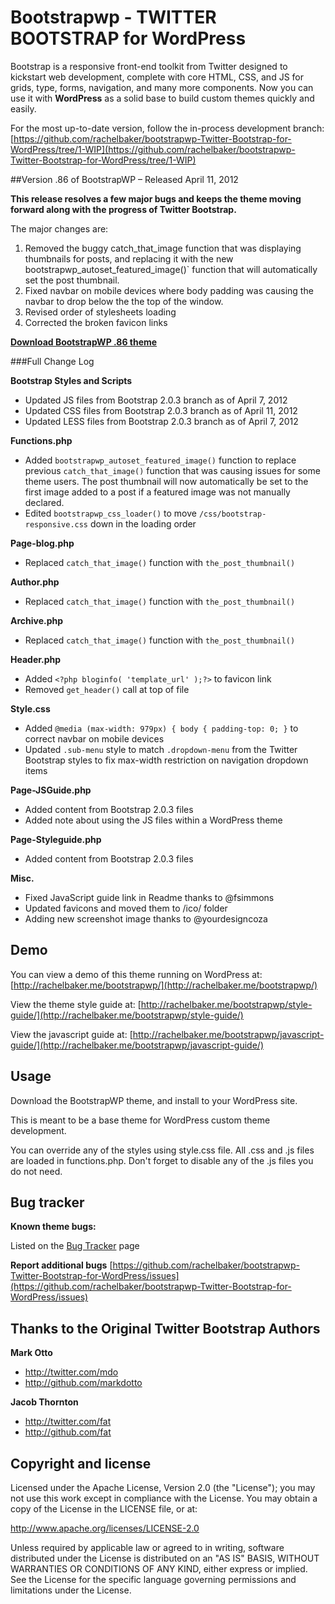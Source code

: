 Bootstrapwp - TWITTER BOOTSTRAP for WordPress
=================

Bootstrap is a responsive front-end toolkit from Twitter designed to kickstart web development, complete with core HTML, CSS, and JS for grids, type, forms, navigation, and many more components. Now you can use it with **WordPress** as a solid base to build custom themes quickly and easily.

For the most up-to-date version, follow the in-process development branch: [https://github.com/rachelbaker/bootstrapwp-Twitter-Bootstrap-for-WordPress/tree/1-WIP](https://github.com/rachelbaker/bootstrapwp-Twitter-Bootstrap-for-WordPress/tree/1-WIP)

##Version .86 of BootstrapWP – Released April 11, 2012

**This release resolves a few major bugs and keeps the theme moving forward along with the progress of Twitter Bootstrap.**

The major changes are:

1. Removed the buggy catch_that_image function that was displaying thumbnails for posts, and replacing it with the new bootstrapwp_autoset_featured_image()` function that will automatically set the post thumbnail.
2. Fixed navbar on mobile devices where body padding was causing the navbar to drop below the the top of the window.
3. Revised order of stylesheets loading
4. Corrected the broken favicon links

**[Download BootstrapWP .86 theme](https://github.com/downloads/rachelbaker/bootstrapwp-Twitter-Bootstrap-for-WordPress/bootstrapwp.zip)**


###Full Change Log


__Bootstrap Styles and Scripts__

*	Updated JS files from Bootstrap 2.0.3 branch as of April 7, 2012
*	Updated CSS files from Bootstrap 2.0.3 branch as of April 11, 2012
*	Updated LESS files from Bootstrap 2.0.3 branch as of April 7, 2012

__Functions.php__

*    Added `bootstrapwp_autoset_featured_image()` function to replace previous `catch_that_image()` function that was causing issues for some theme users.  The post thumbnail will now automatically be set to the first image added to a post if a featured image was not manually declared.
*	Edited `bootstrapwp_css_loader()` to move `/css/bootstrap-responsive.css` down in the loading order

__Page-blog.php__

*    Replaced `catch_that_image()` function with `the_post_thumbnail()`

__Author.php__

*    Replaced `catch_that_image()` function with `the_post_thumbnail()`

__Archive.php__

*    Replaced `catch_that_image()` function with `the_post_thumbnail()`

__Header.php__

*	Added `<?php bloginfo( 'template_url' );?>` to favicon link
*	Removed `get_header()` call at top of file

__Style.css__

*	Added `@media (max-width: 979px) { body { padding-top: 0; }` to correct navbar on mobile devices
*	Updated `.sub-menu` style to match `.dropdown-menu` from the Twitter Bootstrap styles to fix max-width restriction on navigation dropdown items

__Page-JSGuide.php__

*	Added content from Bootstrap 2.0.3 files
*	Added note about using the JS files within a WordPress theme

__Page-Styleguide.php__

*	Added content from Bootstrap 2.0.3 files

__Misc.__

*	Fixed JavaScript guide link in Readme thanks to @fsimmons
*	Updated favicons and moved them to /ico/ folder
*	Adding new screenshot image thanks to @yourdesigncoza



Demo
----
You can view a demo of this theme running on WordPress at:  [http://rachelbaker.me/bootstrapwp/](http://rachelbaker.me/bootstrapwp/)

View the theme style guide at: [http://rachelbaker.me/bootstrapwp/style-guide/](http://rachelbaker.me/bootstrapwp/style-guide/)

View the javascript guide at: [http://rachelbaker.me/bootstrapwp/javascript-guide/](http://rachelbaker.me/bootstrapwp/javascript-guide/)




Usage
-----

Download the BootstrapWP theme, and install to your WordPress site.

This is meant to be a base theme for WordPress custom theme development.

You can override any of the styles using style.css file.  All .css and .js files are loaded in functions.php.  Don't forget to disable any of the .js files you do not need.




Bug tracker
-----------
**Known theme bugs:**

Listed on the [Bug Tracker](http://rachelbaker.me/bootstrapwp/bug-tracker/) page

**Report additional bugs** [https://github.com/rachelbaker/bootstrapwp-Twitter-Bootstrap-for-WordPress/issues](https://github.com/rachelbaker/bootstrapwp-Twitter-Bootstrap-for-WordPress/issues)




Thanks to the Original Twitter Bootstrap Authors
-----------------------

**Mark Otto**

+ http://twitter.com/mdo
+ http://github.com/markdotto

**Jacob Thornton**

+ http://twitter.com/fat
+ http://github.com/fat


Copyright and license
---------------------


Licensed under the Apache License, Version 2.0 (the "License");
you may not use this work except in compliance with the License.
You may obtain a copy of the License in the LICENSE file, or at:

   http://www.apache.org/licenses/LICENSE-2.0

Unless required by applicable law or agreed to in writing, software
distributed under the License is distributed on an "AS IS" BASIS,
WITHOUT WARRANTIES OR CONDITIONS OF ANY KIND, either express or implied.
See the License for the specific language governing permissions and
limitations under the License.
